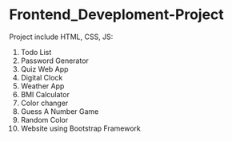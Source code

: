 # Frontend_Deveploment-Project
Project include  HTML, CSS, JS:
1. Todo List
2. Password Generator
3. Quiz Web App
4. Digital Clock
5. Weather App
6. BMI Calculator
7. Color changer
8. Guess A Number Game
9. Random Color
10. Website using Bootstrap Framework

